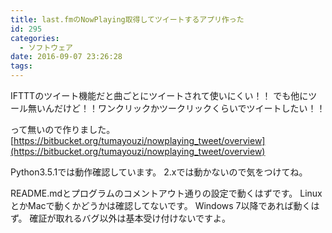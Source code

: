 ```yaml
---
title: last.fmのNowPlaying取得してツイートするアプリ作った
id: 295
categories:
  - ソフトウェア
date: 2016-09-07 23:26:28
tags:
---
```


IFTTTのツイート機能だと曲ごとにツイートされて使いにくい！！
でも他にツール無いんだけど！！ワンクリックかツークリックくらいでツイートしたい！！

って無いので作りました。
[https://bitbucket.org/tumayouzi/nowplaying_tweet/overview](https://bitbucket.org/tumayouzi/nowplaying_tweet/overview)

Python3.5.1では動作確認しています。
2.xでは動かないので気をつけてね。

README.mdとプログラムのコメントアウト通りの設定で動くはずです。
LinuxとかMacで動くかどうかは確認してないです。
Windows 7以降であれば動くはず。
確証が取れるバグ以外は基本受け付けないですよ。